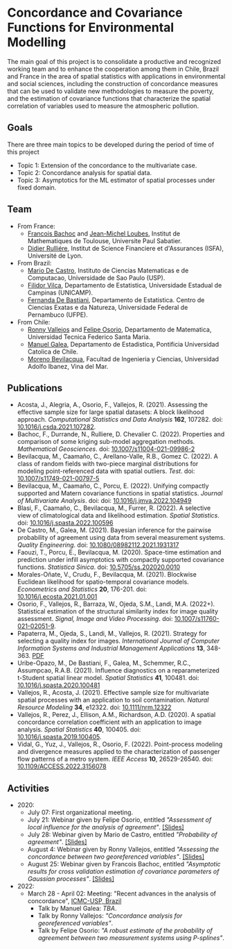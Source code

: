 # Concordance and Covariance Functions for Environmental Modelling

The main goal of this project is to consolidate a productive and recognized working team and to enhance the cooperation among them in Chile, Brazil and France in the area of spatial statistics with applications in environmental and social sciences, including the construction of concordance measures that can be used to validate new methodologies to measure the poverty, and the estimation of covariance functions that characterize the spatial correlation of variables used to measure the atmospheric pollution.

## Goals

There are three main topics to be developed during the period of time of this project
* Topic 1: Extension of the concordance to the multivariate case.
* Topic 2: Concordance analysis for spatial data.
* Topic 3: Asymptotics for the ML estimator of spatial processes under fixed domain.

## Team

* From France:
  - [Francois Bachoc](https://www.math.univ-toulouse.fr/~fbachoc/) and [Jean-Michel Loubes](https://perso.math.univ-toulouse.fr/loubes/), Institut de Mathematiques de Toulouse, Universite Paul Sabatier.
  - [Didier Rulliére](https://www.researchgate.net/profile/Didier_Rulliere), Institut de Science Financiere et d'Assurances (ISFA), Université de Lyon.
* From Brazil:
  - [Mario De Castro](https://www.icmc.usp.br/pessoas?id=4324585), Instituto de Ciencias Matematicas e de Computacao, Universidade de Sao Paulo (USP).
  - [Filidor Vilca](https://scholar.google.com/citations?user=O7GXpU4AAAAJ&hl=en&oi=sra), Departamento de Estatistica, Universidade Estadual de Campinas (UNICAMP).
  - [Fernanda De Bastiani](https://www.researchgate.net/profile/Fernanda_De_Bastiani3), Departamento de Estatistica. Centro de Ciencias Exatas e da Natureza, Universidade Federal de Pernambuco (UFPE).
* From Chile:
  - [Ronny Vallejos](http://rvallejos.mat.utfsm.cl/) and [Felipe Osorio](http://fosorios.mat.utfsm.cl/), Departamento de Matematica, Universidad Tecnica Federico Santa Maria.
  - [Manuel Galea](http://www.mat.uc.cl/personas/perfil/mgalea), Departamento de Estadistica, Pontificia Universidad Catolica de Chile.
  - [Moreno Bevilacqua](https://sites.google.com/a/uv.cl/moreno-bevilacqua/), Facultad de Ingenieria y Ciencias, Universidad Adolfo Ibanez, Vina del Mar.

## Publications

* Acosta, J., Alegria, A., Osorio, F., Vallejos, R. (2021). Assessing the effective sample size for large spatial datasets: A block likelihood approach. *Computational Statistics and Data Analysis* **162**, 107282. doi: [10.1016/j.csda.2021.107282](https://doi.org/10.1016/j.csda.2021.107282).
* Bachoc, F., Durrande, N., Rulliere, D. Chevalier C. (2022). Properties and comparison of some kriging sub-model aggregation methods. *Mathematical Geosciences*. doi: [10.1007/s11004-021-09986-2](https://doi.org/10.1007/s11004-021-09986-2)
* Bevilacqua, M., Caamaño, C., Arellano-Valle, R.B., Gomez C. (2022). A class of random fields with two-piece marginal distributions for modeling point-referenced data with spatial outliers. *Test*. doi: [10.1007/s11749-021-00797-5](https://doi.org/10.1007/s11749-021-00797-5)
* Bevilacqua, M., Caamaño, C., Porcu, E. (2022). Unifying compactly supported and Matern covariance functions in spatial statistics. *Journal of Multivariate Analysis*. doi: doi: [10.1016/j.jmva.2022.104949](https://doi.org/10.1016/j.jmva.2022.104949)
* Blasi, F., Caamaño, C., Bevilacqua, M., Furrer, R. (2022). A selective view of climatological data and likelihood estimation. *Spatial Statistics*. doi: [10.1016/j.spasta.2022.100596](https://doi.org/10.1016/j.spasta.2022.100596)
* De Castro, M., Galea, M. (2021). Bayesian inference for the pairwise probability of agreement using data from several measurement systems. *Quality Engineering*. doi: [10.1080/08982112.2021.1931317](https://doi.org/10.1080/08982112.2021.1931317)
* Faouzi, T., Porcu, E., Bevilacqua, M. (2020). Space-time estimation and prediction under infill asymptotics with compactly supported covariance functions. *Statistica Sinica*. doi: [10.5705/ss.202020.0010](https://doi.org/10.5705/ss.202020.0010)
* Morales-Oñate, V., Crudu, F., Bevilacqua, M. (2021). Blockwise Euclidean likelihood for spatio-temporal covariance models. *Econometrics and Statistics* **20**, 176-201. doi: [10.1016/j.ecosta.2021.01.001](https://doi.org/10.1016/j.ecosta.2021.01.001)
* Osorio, F., Vallejos, R., Barraza, W., Ojeda, S.M., Landi, M.A. (2022+). Statistical estimation of the structural similarity index for image quality assessment. *Signal, Image and Video Processing*. doi: [10.1007/s11760-021-02051-9](https://doi.org/10.1007/s11760-021-02051-9).
* Papaterra, M., Ojeda, S., Landi, M., Vallejos, R. (2021). Strategy for selecting a quality index for images. *International Journal of Computer Information Systems and Industrial Management Applications* **13**, 348-363. [PDF](http://www.mirlabs.org/ijcisim/regular_papers_2021/IJCISIM_32.pdf)
* Uribe-Opazo, M., De Bastiani, F., Galea, M., Schemmer, R.C., Assumpcao, R.A.B. (2021). Influence diagnostics on a reparameterized t-Student spatial linear model. *Spatial Statistics* **41**, 100481. doi: [10.1016/j.spasta.2020.100481](https://doi.org/10.1016/j.spasta.2020.100481)
* Vallejos, R., Acosta, J. (2021). Effective sample size for multivariate spatial processes with an application to soil contamination. *Natural Resource Modeling* **34**, e12322. doi: [10.1111/nrm.12322](https://doi.org/10.1111/nrm.12322)
* Vallejos, R., Perez, J., Ellison, A.M., Richardson, A.D. (2020). A spatial concordance correlation coefficient with an application to image analysis. *Spatial Statistics* **40**, 100405. doi: [10.1016/j.spasta.2019.100405](https://doi.org/10.1016/j.spasta.2019.100405).
* Vidal, G., Yuz, J., Vallejos, R., Osorio, F. (2022). Point-process modeling and divergence measures applied to the characterization of passenger flow patterns of a metro system. *IEEE Access* **10**, 26529-26540. doi: [10.1109/ACCESS.2022.3156078](https://doi.org/10.1109/ACCESS.2022.3156078)

## Activities

* 2020:
  - July 07: First organizational meeting.
  - July 21: Webinar given by Felipe Osorio, entitled *"Assessment of local influence for the analysis of agreement"*. [[Slides]](webinars/210720_F.Osorio.pdf)
  - July 28: Webinar given by Mario de Castro, entitled *"Probability of agreement"*. [[Slides]](webinars/280720_M.deCastro.pdf)
  - August 4: Webinar given by Ronny Vallejos, entitled *"Assessing the concordance between two georeferenced variables"*. [[Slides]](webinars/040820_R.Vallejos.pdf)
  - August 25: Webinar given by Francois Bachoc, entitled *"Asymptotic results for cross validation estimation of covariance parameters of Gaussian processes"*. [[Slides]](webinars/250820_F.Bachoc.pdf)
* 2022:
  - March 28 - April 02: Meeting: "Recent advances in the analysis of concordance", [ICMC-USP, Brazil](https://www.icmc.usp.br/)
    + Talk by Manuel Galea: *TBA*.
    + Talk by Ronny Vallejos: *"Concordance analysis for georeferenced variables"*.
    + Talk by Felipe Osorio: *"A robust estimate of the probability of agreement between two measurement systems using P-splines"*.

